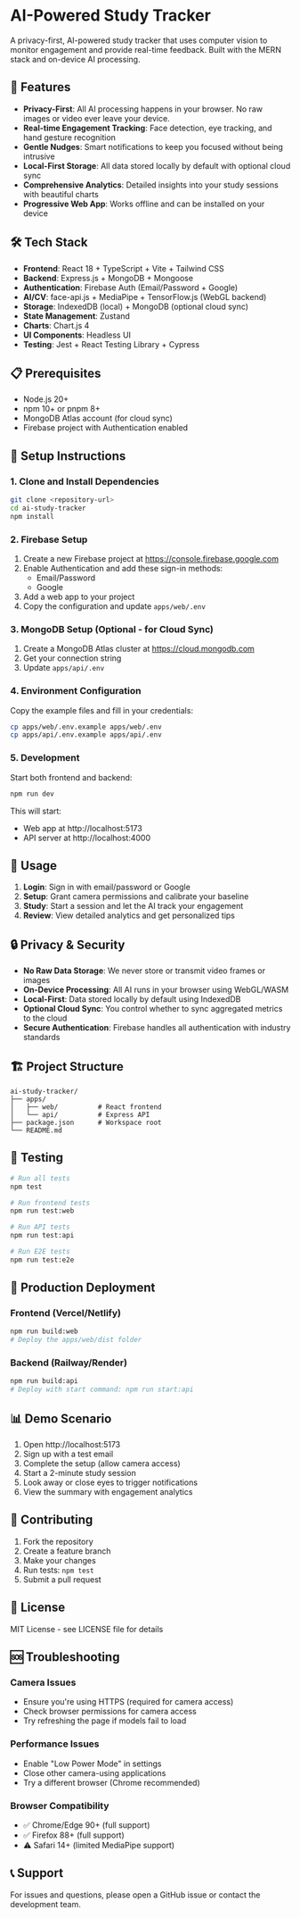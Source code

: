 # AI-Powered Study Tracker

A privacy-first, AI-powered study tracker that uses computer vision to monitor engagement and provide real-time feedback. Built with the MERN stack and on-device AI processing.

## 🚀 Features

- **Privacy-First**: All AI processing happens in your browser. No raw images or video ever leave your device.
- **Real-time Engagement Tracking**: Face detection, eye tracking, and hand gesture recognition
- **Gentle Nudges**: Smart notifications to keep you focused without being intrusive
- **Local-First Storage**: All data stored locally by default with optional cloud sync
- **Comprehensive Analytics**: Detailed insights into your study sessions with beautiful charts
- **Progressive Web App**: Works offline and can be installed on your device

## 🛠️ Tech Stack

- **Frontend**: React 18 + TypeScript + Vite + Tailwind CSS
- **Backend**: Express.js + MongoDB + Mongoose
- **Authentication**: Firebase Auth (Email/Password + Google)
- **AI/CV**: face-api.js + MediaPipe + TensorFlow.js (WebGL backend)
- **Storage**: IndexedDB (local) + MongoDB (optional cloud sync)
- **State Management**: Zustand
- **Charts**: Chart.js 4
- **UI Components**: Headless UI
- **Testing**: Jest + React Testing Library + Cypress

## 📋 Prerequisites

- Node.js 20+
- npm 10+ or pnpm 8+
- MongoDB Atlas account (for cloud sync)
- Firebase project with Authentication enabled

## 🔧 Setup Instructions

### 1. Clone and Install Dependencies

```bash
git clone <repository-url>
cd ai-study-tracker
npm install
```

### 2. Firebase Setup

1. Create a new Firebase project at https://console.firebase.google.com
2. Enable Authentication and add these sign-in methods:
   - Email/Password
   - Google
3. Add a web app to your project
4. Copy the configuration and update `apps/web/.env`

### 3. MongoDB Setup (Optional - for Cloud Sync)

1. Create a MongoDB Atlas cluster at https://cloud.mongodb.com
2. Get your connection string
3. Update `apps/api/.env`

### 4. Environment Configuration

Copy the example files and fill in your credentials:

```bash
cp apps/web/.env.example apps/web/.env
cp apps/api/.env.example apps/api/.env
```

### 5. Development

Start both frontend and backend:

```bash
npm run dev
```

This will start:
- Web app at http://localhost:5173
- API server at http://localhost:4000

## 📱 Usage

1. **Login**: Sign in with email/password or Google
2. **Setup**: Grant camera permissions and calibrate your baseline
3. **Study**: Start a session and let the AI track your engagement
4. **Review**: View detailed analytics and get personalized tips

## 🔒 Privacy & Security

- **No Raw Data Storage**: We never store or transmit video frames or images
- **On-Device Processing**: All AI runs in your browser using WebGL/WASM
- **Local-First**: Data stored locally by default using IndexedDB
- **Optional Cloud Sync**: You control whether to sync aggregated metrics to the cloud
- **Secure Authentication**: Firebase handles all authentication with industry standards

## 🏗️ Project Structure

```
ai-study-tracker/
├── apps/
│   ├── web/          # React frontend
│   └── api/          # Express API
├── package.json      # Workspace root
└── README.md
```

## 🧪 Testing

```bash
# Run all tests
npm test

# Run frontend tests
npm run test:web

# Run API tests
npm run test:api

# Run E2E tests
npm run test:e2e
```

## 🚀 Production Deployment

### Frontend (Vercel/Netlify)
```bash
npm run build:web
# Deploy the apps/web/dist folder
```

### Backend (Railway/Render)
```bash
npm run build:api
# Deploy with start command: npm run start:api
```

## 📊 Demo Scenario

1. Open http://localhost:5173
2. Sign up with a test email
3. Complete the setup (allow camera access)
4. Start a 2-minute study session
5. Look away or close eyes to trigger notifications
6. View the summary with engagement analytics

## 🤝 Contributing

1. Fork the repository
2. Create a feature branch
3. Make your changes
4. Run tests: `npm test`
5. Submit a pull request

## 📄 License

MIT License - see LICENSE file for details

## 🆘 Troubleshooting

### Camera Issues
- Ensure you're using HTTPS (required for camera access)
- Check browser permissions for camera access
- Try refreshing the page if models fail to load

### Performance Issues
- Enable "Low Power Mode" in settings
- Close other camera-using applications
- Try a different browser (Chrome recommended)

### Browser Compatibility
- ✅ Chrome/Edge 90+ (full support)
- ✅ Firefox 88+ (full support)
- ⚠️ Safari 14+ (limited MediaPipe support)

## 📞 Support

For issues and questions, please open a GitHub issue or contact the development team.